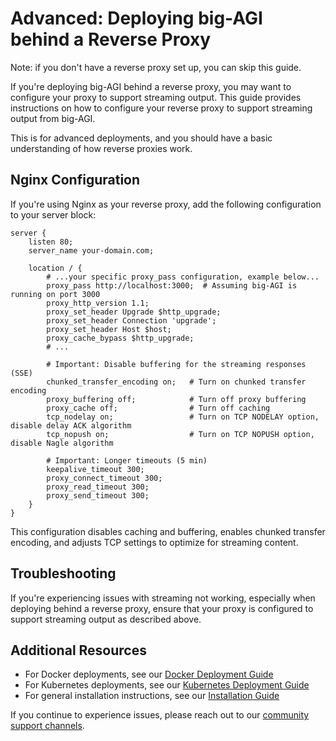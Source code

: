 # Advanced: Deploying big-AGI behind a Reverse Proxy

Note: if you don't have a reverse proxy set up, you can skip this guide.

If you're deploying big-AGI behind a reverse proxy, you may want to configure your proxy to support streaming output.
This guide provides instructions on how to configure your reverse proxy to support streaming output from big-AGI.

This is for advanced deployments, and you should have a basic understanding of how reverse proxies work.

## Nginx Configuration

If you're using Nginx as your reverse proxy, add the following configuration to your server block:

```nginx
server {
    listen 80;
    server_name your-domain.com;

    location / {
        # ...your specific proxy_pass configuration, example below...
        proxy_pass http://localhost:3000;  # Assuming big-AGI is running on port 3000
        proxy_http_version 1.1;
        proxy_set_header Upgrade $http_upgrade;
        proxy_set_header Connection 'upgrade';
        proxy_set_header Host $host;
        proxy_cache_bypass $http_upgrade;
        # ...

        # Important: Disable buffering for the streaming responses (SSE)
        chunked_transfer_encoding on;   # Turn on chunked transfer encoding
        proxy_buffering off;            # Turn off proxy buffering
        proxy_cache off;                # Turn off caching
        tcp_nodelay on;                 # Turn on TCP NODELAY option, disable delay ACK algorithm
        tcp_nopush on;                  # Turn on TCP NOPUSH option, disable Nagle algorithm

        # Important: Longer timeouts (5 min)
        keepalive_timeout 300;
        proxy_connect_timeout 300;
        proxy_read_timeout 300;
        proxy_send_timeout 300;
    }
}
```

This configuration disables caching and buffering, enables chunked transfer encoding, and adjusts TCP settings to optimize for streaming content.

## Troubleshooting

If you're experiencing issues with streaming not working, especially when deploying behind a reverse proxy,
ensure that your proxy is configured to support streaming output as described above.

## Additional Resources

- For Docker deployments, see our [Docker Deployment Guide](deploy-docker.md)
- For Kubernetes deployments, see our [Kubernetes Deployment Guide](deploy-k8s.md)
- For general installation instructions, see our [Installation Guide](installation.md)

If you continue to experience issues, please reach out to our [community support channels](../README.md#-get-involved).
